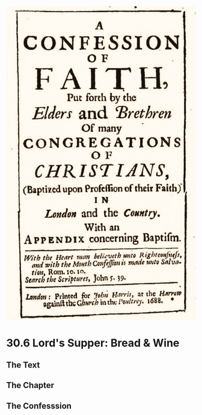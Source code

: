 <img class="intro-right" src="art-1689.png">

# 30.6 Lord's Supper: Bread & Wine

## The Text

## The Chapter

## The Confesssion

